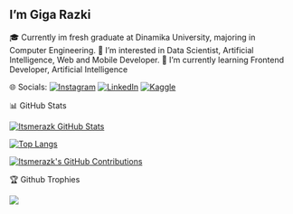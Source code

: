 
## I’m Giga Razki 
 🎓 Currently im fresh graduate at Dinamika University, majoring in Computer Engineering.
 👀 I’m interested in Data Scientist, Artificial Intelligence, Web and Mobile Developer.
 🌱 I’m currently learning Frontend Developer, Artificial Intelligence
 
🌐 Socials:
[![Instagram](https://img.shields.io/badge/Instagram-%23E4405F.svg?logo=Instagram&logoColor=white)](https://www.instagram.com/gigarazkiarianda/) 
[![LinkedIn](https://img.shields.io/badge/LinkedIn-%230077B5.svg?logo=linkedin&logoColor=white)](https://www.linkedin.com/in/gigarazkiarianda/)
[![Kaggle](https://img.shields.io/badge/Kaggle-035a7d?style=for-the-badge&logo=kaggle&logoColor=white)](https://www.kaggle.com/gigarazki)
           
📊 GitHub Stats

[![Itsmerazk GitHub Stats](https://github-readme-stats.vercel.app/api?username=itsmerazk&show_icons=true&theme=radical&include_all_commits=true&count_private=true)](https://github.com/itsmerazk)

[![Top Langs](https://github-readme-stats.vercel.app/api/top-langs/?username=itsmerazk&layout=compact&theme=radical)](https://github.com/itsmerazk)

[![Itsmerazk's GitHub Contributions](https://github-readme-streak-stats.herokuapp.com/?user=itsmerazk&theme=radical)](https://github.com/itsmerazk)


🏆 Github Trophies 

![](https://github-trophies.vercel.app/?username=itsmerazk)









